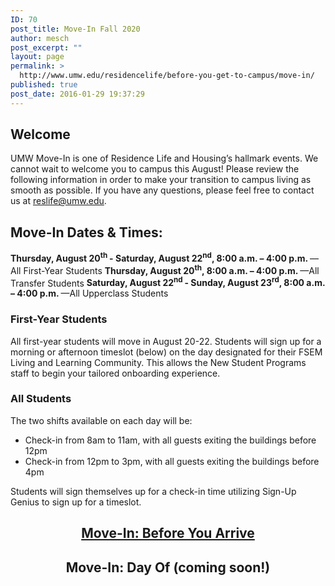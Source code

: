 ```yaml
---
ID: 70
post_title: Move-In Fall 2020
author: mesch
post_excerpt: ""
layout: page
permalink: >
  http://www.umw.edu/residencelife/before-you-get-to-campus/move-in/
published: true
post_date: 2016-01-29 19:37:29
---
```

<h2>Welcome</h2>
UMW Move-In is one of Residence Life and Housing’s hallmark events. We cannot wait to welcome you to campus this August! Please review the following information in order to make your transition to campus living as smooth as possible. If you have any questions, please feel free to contact us at <a href="mailto:reslife@umw.edu">reslife@umw.edu</a>.
<h2>Move-In Dates &amp; Times:</h2>
<strong>Thursday, August 20<sup>th </sup>- Saturday, August 22<sup>nd</sup>, 8:00 a.m. – 4:00 p.m. </strong>—All First-Year Students
<strong>Thursday, August 20<sup>th</sup>, 8:00 a.m. – 4:00 p.m. </strong>—All Transfer Students
<strong>Saturday, August 22<sup>nd </sup>- Sunday, August 23<sup>rd</sup>, 8:00 a.m. – 4:00 p.m. </strong>—All Upperclass Students
<h3>First-Year Students</h3>
<p class="p1">All first-year students will move in August 20-22. Students will sign up for a morning or afternoon timeslot (below) on the day designated for their FSEM Living and Learning Community. This allows the New Student Programs staff to begin your tailored onboarding experience.</p>

<h3>All Students</h3>
<p class="p1">The two shifts available on each day will be:</p>

<ul>
 	<li class="p1">Check-in from 8am to 11am, with all guests exiting the buildings before 12pm</li>
 	<li class="p1">Check-in from 12pm to 3pm, with all guests exiting the buildings before 4pm</li>
</ul>
<p class="p1">Students will sign themselves up for a check-in time utilizing Sign-Up Genius to sign up for a timeslot.</p>

<h2 style="text-align: center"><a href="http://www.umw.edu/residencelife/before-you-get-to-campus/move-in/before-you-arrive/" target="_blank" rel="noopener noreferrer"><strong>Move-In: Before You Arrive</strong></a></h2>
<h2 style="text-align: center"><strong>Move-In: Day Of (coming soon!)</strong></h2>